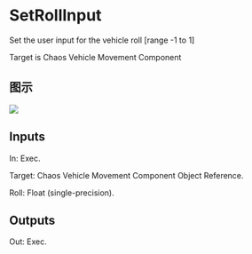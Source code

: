 # SetRollInput

Set the user input for the vehicle roll [range -1 to 1]

Target is Chaos Vehicle Movement Component

## 图示

![]($-20221218-19040756.png)

## Inputs

In: Exec.

Target: Chaos Vehicle Movement Component Object Reference.

Roll: Float (single-precision).  

## Outputs

Out: Exec.

